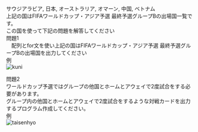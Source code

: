 サウジアラビア, 日本, オーストラリア, オマーン, 中国, ベトナム  
 上記の国はFIFAワールドカップ・アジア予選 最終予選グループBの出場国一覧です。  
 この国を使って下記の問題を解答してください  
 問題1  
 　配列とfor文を使い上記の国はFIFAワールドカップ・アジア予選 最終予選グループBの出場国を出力してください  
  例  
  ![kuni](https://user-images.githubusercontent.com/89748298/164439630-4fb91ba9-d459-42d3-babd-0736fdc5adbb.png)

 問題2  
  ワールドカップ予選ではグループの他国とホームとアウェイで2度試合をする必要があります。  
  グループ内の他国とホームとアウェイで2度試合をするような対戦カードを出力するプログラム作成してください。    
  例  
  ![taisenhyo](https://user-images.githubusercontent.com/89748298/164439639-f55e10b5-ee78-4d96-bbd4-8f41a3555612.png)
